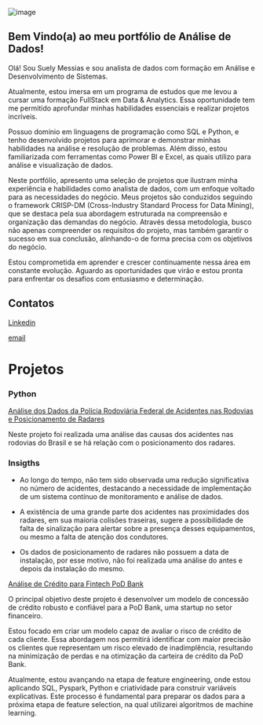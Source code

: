 ![image](https://github.com/Suelymessias/Portfolio/assets/106834424/e89f3be8-168c-4143-85d9-9d7420dac740)


## Bem Vindo(a) ao meu portfólio de Análise de Dados!


Olá! Sou Suely Messias e sou analista de dados com formação em Análise e Desenvolvimento de Sistemas.

Atualmente, estou imersa em um programa de estudos que me levou a cursar uma formação FullStack em Data & Analytics. Essa oportunidade tem me permitido aprofundar minhas habilidades essenciais e realizar projetos incríveis.

Possuo domínio em linguagens de programação como SQL e Python, e tenho desenvolvido projetos para aprimorar e demonstrar minhas habilidades na análise e resolução de problemas. Além disso, estou familiarizada com ferramentas como Power BI e Excel, as quais utilizo para análise e visualização de dados.

Neste portfólio, apresento uma seleção de projetos que ilustram minha experiência e habilidades como analista de dados, com um enfoque voltado para as necessidades do negócio. Meus projetos são conduzidos seguindo o framework CRISP-DM (Cross-Industry Standard Process for Data Mining), que se destaca pela sua abordagem estruturada na compreensão e organização das demandas do negócio. Através dessa metodologia, busco não apenas compreender os requisitos do projeto, mas também garantir o sucesso em sua conclusão, alinhando-o de forma precisa com os objetivos do negócio.

Estou comprometida em aprender e crescer continuamente nessa área em constante evolução. Aguardo as oportunidades que virão e estou pronta para enfrentar os desafios com entusiasmo e determinação.

## Contatos
[Linkedin](www.linkedin.com/in/suely-c-messias-analytics)

[email](suelymesssias@gmail.com)

# Projetos

### Python

[Análise dos Dados da Polícia Rodoviária Federal de Acidentes nas Rodovias e Posicionamento de Radares](https://github.com/Suelymessias/Projeto_Analise_PRF)

Neste projeto foi realizada uma análise das causas dos acidentes nas rodovias do Brasil e se há relação com o posicionamento dos radares.

### Insigths

- Ao longo do tempo, não tem sido observada uma redução significativa no número de acidentes, destacando a necessidade de implementação de um sistema contínuo de monitoramento e análise de dados.

- A existência de uma grande parte dos acidentes nas proximidades dos radares, em sua maioria colisões traseiras, sugere a possibilidade de falta de sinalização para alertar sobre a presença desses equipamentos, ou mesmo a falta de atenção dos condutores.

- Os dados de posicionamento de radares não possuem a data de instalação, por esse motivo, não foi realizada uma análise do antes e depois da instalação do mesmo.

[Análise de Crédito para Fintech PoD Bank](https://github.com/Suelymessias/Modelagem_Credito_PodBank)

O principal objetivo deste projeto é desenvolver um modelo de concessão de crédito robusto e confiável para a PoD Bank, uma startup no setor financeiro.

Estou focado em criar um modelo capaz de avaliar o risco de crédito de cada cliente. Essa abordagem nos permitirá identificar com maior precisão os clientes que representam um risco elevado de inadimplência, resultando na minimização de perdas e na otimização da carteira de crédito da PoD Bank.

Atualmente, estou avançando na etapa de feature engineering, onde estou aplicando SQL, Pyspark, Python e criatividade para construir variáveis explicativas. Este processo é fundamental para preparar os dados para a próxima etapa de feature selection, na qual utilizarei algoritmos de machine learning.



